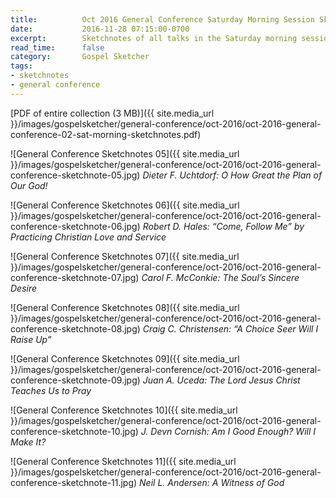 ```yaml
---
title:          Oct 2016 General Conference Saturday Morning Session Sketchnotes
date:           2016-11-28 07:15:00-0700
excerpt:        Sketchnotes of all talks in the Saturday morning session from Oct 2016 LDS General Conference
read_time:      false
category:       Gospel Sketcher
tags:
- sketchnotes
- general conference
---
```


[PDF of entire collection (3 MB)]({{ site.media_url }}/images/gospelsketcher/general-conference/oct-2016/oct-2016-general-conference-02-sat-morning-sketchnotes.pdf)

![General Conference Sketchnotes 05]({{ site.media_url }}/images/gospelsketcher/general-conference/oct-2016/oct-2016-general-conference-sketchnote-05.jpg)
_Dieter F. Uchtdorf: O How Great the Plan of Our God!_

![General Conference Sketchnotes 06]({{ site.media_url }}/images/gospelsketcher/general-conference/oct-2016/oct-2016-general-conference-sketchnote-06.jpg)
_Robert D. Hales: “Come, Follow Me” by Practicing Christian Love and Service_

![General Conference Sketchnotes 07]({{ site.media_url }}/images/gospelsketcher/general-conference/oct-2016/oct-2016-general-conference-sketchnote-07.jpg)
_Carol F. McConkie: The Soul’s Sincere Desire_

![General Conference Sketchnotes 08]({{ site.media_url }}/images/gospelsketcher/general-conference/oct-2016/oct-2016-general-conference-sketchnote-08.jpg)
_Craig C. Christensen: “A Choice Seer Will I Raise Up”_

![General Conference Sketchnotes 09]({{ site.media_url }}/images/gospelsketcher/general-conference/oct-2016/oct-2016-general-conference-sketchnote-09.jpg)
_Juan A. Uceda: The Lord Jesus Christ Teaches Us to Pray_

![General Conference Sketchnotes 10]({{ site.media_url }}/images/gospelsketcher/general-conference/oct-2016/oct-2016-general-conference-sketchnote-10.jpg)
_J. Devn Cornish: Am I Good Enough? Will I Make It?_

![General Conference Sketchnotes 11]({{ site.media_url }}/images/gospelsketcher/general-conference/oct-2016/oct-2016-general-conference-sketchnote-11.jpg)
_Neil L. Andersen: A Witness of God_
